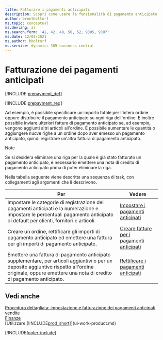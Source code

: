 ```yaml
---
title: Fatturare i pagamenti anticipati
description: Scopri come usare la funzionalità di pagamento anticipato per fatturare e riscuotere i depositi richiesti dai clienti o di rimettere i depositi ai fornitori in Business Central.
author: brentholtorf
ms.topic: conceptual
ms.devlang: al
ms.search.form: '42, 42, 48, 50, 52, 9305, 9307'
ms.date: 12/03/2021
ms.author: bholtorf
ms.service: dynamics-365-business-central
---
```

# Fatturazione dei pagamenti anticipati

[!INCLUDE [prepayment_def](includes/prepayment_def.md)]

[!INCLUDE [prepayment_req](includes/prepayment_req.md)]

Ad esempio, è possibile specificare un importo totale per l'intero ordine oppure distribuire il pagamento anticipato su ogni riga dell'ordine. È inoltre possibile inviare ulteriori fatture di pagamento anticipato se, ad esempio, vengono aggiunti altri articoli all'ordine. È possibile aumentare le quantità o aggiungere nuove righe a un ordine dopo aver emesso un pagamento anticipato, quindi registrare un'altra fattura di pagamento anticipato.  

> [!NOTE]
> Se si desidera eliminare una riga per la quale è già stato fatturato un pagamento anticipato, è necessario emettere una nota di credito di pagamento anticipato prima di poter eliminare la riga.

Nella tabella seguente viene descritta una sequenza di task, con collegamenti agli argomenti che li descrivono.

|**Per**|**Vedere**|  
|------------|-------------|  
|Impostare le categorie di registrazione dei pagamenti anticipati e la numerazione e impostare le percentuali pagamento anticipato di default per clienti, fornitori e articoli.|[Impostare i pagamenti anticipati](finance-set-up-prepayments.md)|
|Creare un ordine, rettificare gli importi di pagamento anticipato ed emettere una fattura per gli importi di pagamento anticipato.|[Creare fatture per i pagamenti anticipati](finance-how-to-create-prepayment-invoices.md)|  
|Emettere una fattura di pagamento anticipato supplementare, per articoli aggiuntivi o per un deposito aggiuntivo rispetto all'ordine originale, oppure emettere una nota di credito di pagamento anticipato.|[Rettificare i pagamenti anticipati](finance-how-to-correct-prepayments.md)|  

## Vedi anche

[Procedura dettagliata: impostazione e fatturazione dei pagamenti anticipati vendite](walkthrough-setting-up-and-invoicing-sales-prepayments.md)  
[Finanze](finance.md)  
[Utilizzare [!INCLUDE[prod_short](includes/prod_short.md)]](ui-work-product.md)  


[!INCLUDE[footer-include](includes/footer-banner.md)]
